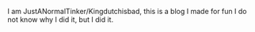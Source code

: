 I am JustANormalTinker/Kingdutchisbad, this is a blog I made for fun I do not know why I did it, but I did it.
